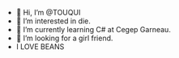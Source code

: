 - 👋 Hi, I’m @TOUQUI
- 👀 I’m interested in die. 
- 🌱 I’m currently learning C# at Cegep Garneau.
- 💞️ I’m looking for a girl friend. 
- I LOVE BEANS 
